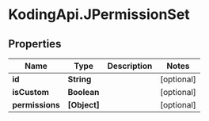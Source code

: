 # KodingApi.JPermissionSet

## Properties
Name | Type | Description | Notes
------------ | ------------- | ------------- | -------------
**id** | **String** |  | [optional] 
**isCustom** | **Boolean** |  | [optional] 
**permissions** | **[Object]** |  | [optional] 


